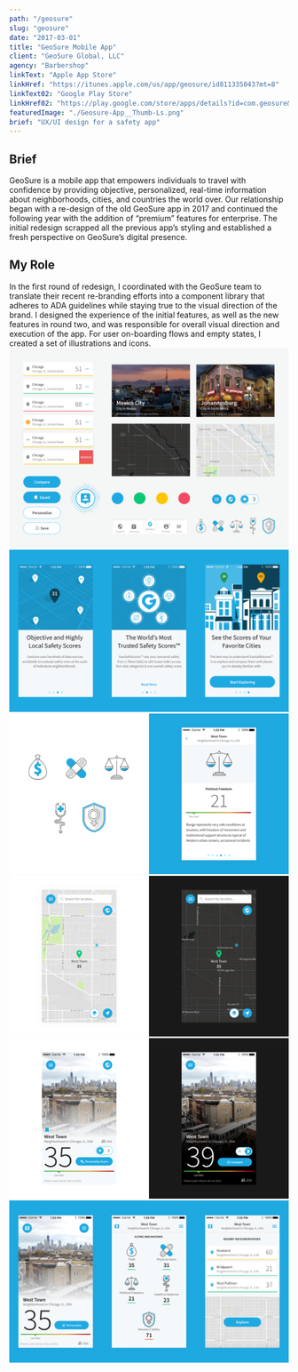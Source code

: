```yaml
---
path: "/geosure"
slug: "geosure"
date: "2017-03-01"
title: "GeoSure Mobile App"
client: "GeoSure Global, LLC"
agency: "Barbershop"
linkText: "Apple App Store"
linkHref: "https://itunes.apple.com/us/app/geosure/id811335043?mt=8"
linkText02: "Google Play Store"
linkHref02: "https://play.google.com/store/apps/details?id=com.geosure&hl=en_US"
featuredImage: "./Geosure-App__Thumb-Ls.png"
brief: "UX/UI design for a safety app"
---
```


## Brief
GeoSure is a mobile app that empowers individuals to travel with confidence by providing objective, personalized, real-time information about neighborhoods, cities, and countries the world over. Our relationship began with a re-design of the old GeoSure app in 2017 and continued the following year with the addition of “premium” features for enterprise. The initial redesign scrapped all the previous app’s styling and established a fresh perspective on GeoSure’s digital presence.
## My Role
In the first round of redesign, I coordinated with the GeoSure team to translate their recent re-branding efforts into a component library that adheres to ADA guidelines while staying true to the visual direction of the brand. I designed the experience of the initial features, as well as the new features in round two, and was responsible for overall visual direction and execution of the app. For user on-boarding flows and empty states, I created a set of illustrations and icons.
![Visual design style for the app](./images/GeoSure-Style-05.png 'Before diving into UI design, I established an overall flavor for the design direction.')
![Three onboarding screens](./images/GeoSure-Screens-Onboarding.png 'Onboarding is crucial for a product that presents otherwise esoteric information.')
![Custom icons, shown in context](./images/GeoSure-Icons-02.png 'Custom icons for broad safety categories.')
![Example of night and day modes](./images/GeoSure-NightMode-02.png )
![Another example of night and day modes](./images/GeoSure-NightMode-03.png 'The night mode feature allows users to avoid drawing attention to themselves.')
![Location details screens](./images/GeoSure-Screens-Location.png ' The Location Detail view puts the overall safety score front and center followed by supporting and related information.')